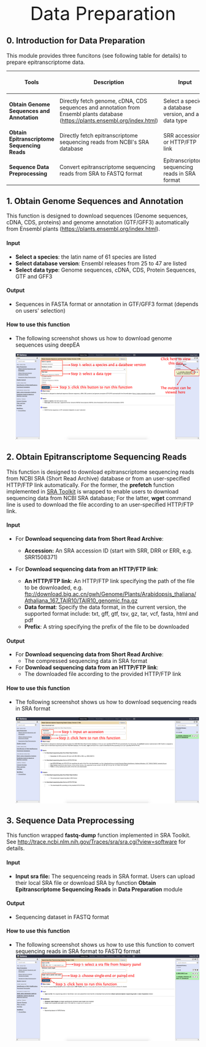 <div align='center' ><font size='70'>Data Preparation</font></div>

## 0. Introduction for Data Preparation

This module provides three funcitons (see following table for details) to prepare epitranscriptome data.

| **Tools**                                    | **Description**                                              | **Input**                                             | **Output**                                                   | **Time (test data)**         | **Reference**                                                |
| -------------------------------------------- | ------------------------------------------------------------ | ----------------------------------------------------- | ------------------------------------------------------------ | ---------------------------- | ------------------------------------------------------------ |
| **Obtain Genome Sequences and Annotation**   | Directly fetch genome, cDNA, CDS sequences and annotation from Ensembl plants database (https://plants.ensembl.org/index.html) | Select a species, a database version, and a data type | Sequences in FASTA format or GTF annotation (depends on user's selection) | Depends on the network speed | In-house scripts                                             |
| **Obtain Epitranscriptome Sequencing Reads** | Directly fetch epitranscriptome sequencing reads from NCBI's SRA database | SRR accession or HTTP/FTP link                        | Sequencing reads in SRA format                               | Depends on the network speed | <a href="https://github.com/ncbi/sra-tools" target="_blank">SRA Toolkit</a> |
| **Sequence Data Preprocessing**              | Convert epitranscriptome sequencing reads from SRA to FASTQ format | Epitranscriptome sequencing reads in SRA format       | Epitranscriptome sequencing reads in FASTQ format            | ~2 mins                      | <a href="https://github.com/ncbi/sra-tools" target="_blank">SRA Toolkit</a> |

## 1. Obtain Genome Sequences and Annotation

This function is designed to download sequences (Genome sequences, cDNA, CDS, proteins) and genome annotation (GTF/GFF3) automatically from Ensembl plants (https://plants.ensembl.org/index.html).

#### Input
- **Select a species**: the latin name of 61 species are listed
- **Select database version**: Ensembl releases from 25 to 47 are listed
- **Select data type**: Genome sequences, cDNA, CDS, Protein Sequences, GTF and GFF3

#### Output
- Sequences in FASTA format or annotation in GTF/GFF3 format (depends on users' selection)

#### How to use this function
- The following screenshot shows us how to download genome sequences using deepEA

	![1-1](../assets/img/1-1.png)

## 2. Obtain Epitranscriptome Sequencing Reads

This function is designed to download epitranscriptome sequencing reads from NCBI SRA (Short Read Archive) database or from an user-specified HTTP/FTP link automatically. For the former, the **prefetch** function implemented in <a href="https://github.com/ncbi/sra-tools" target="_blank">SRA Toolkit</a> is wrapped to enable users to download sequencing data from NCBI SRA database; For the latter, **wget** command line is used to download the file according to an user-specified HTTP/FTP link.

#### Input

- For **Download sequencing data from Short Read Archive**:

	- **Accession:** An SRA accession ID (start with SRR, DRR or ERR, e.g. SRR1508371)

- For **Download sequencing data from an HTTP/FTP link**:
	- **An HTTP/FTP link**: An HTTP/FTP link specifying the path of the file to be downloaded, e.g. ftp://download.big.ac.cn/gwh/Genome/Plants/Arabidopsis_thaliana/Athaliana_167_TAIR10/TAIR10_genomic.fna.gz
  - **Data format**: Specify the data format, in the current version, the supported format include: txt, gff, gtf, tsv, gz, tar, vcf, fasta, html and pdf
  - **Prefix**: A string specifying the prefix of the file to be downloaded
  

#### Output
- For **Download sequencing data from Short Read Archive**:
	- The compressed sequencing data in SRA format
- For **Download sequencing data from an HTTP/FTP link**:
	- The downloaded file according to the provided HTTP/FTP link

#### How to use this function

- The following screenshot shows us how to download sequencing reads in SRA format

  ![1-2](../assets/img/1-2.png)

## 3. Sequence Data Preprocessing
This function wrapped **fastq-dump** function implemented in SRA Toolkit. See http://trace.ncbi.nlm.nih.gov/Traces/sra/sra.cgi?view=software for details.

#### Input
- **Input sra file:** The sequenceing reads in SRA format. Users can upload their local SRA file or download SRA by function **Obtain Epitranscriptome Sequencing Reads** in **Data Preparation** module
#### Output
- Sequencing dataset in FASTQ format
#### How to use this function
- The following screenshot shows us how to use this function to convert sequencing reads in SRA format to FASTQ format
  ![1-3](../assets/img/1-3.png)


